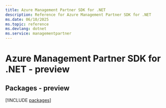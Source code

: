 ```yaml
---
title: Azure Management Partner SDK for .NET
description: Reference for Azure Management Partner SDK for .NET
ms.date: 06/10/2025
ms.topic: reference
ms.devlang: dotnet
ms.service: managementpartner
---
```

# Azure Management Partner SDK for .NET - preview
## Packages - preview
[!INCLUDE [packages](management-partner-index.md)]